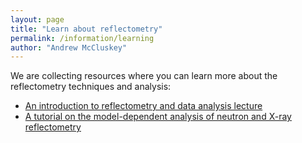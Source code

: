 ```yaml
---
layout: page
title: "Learn about reflectometry"
permalink: /information/learning
author: "Andrew McCluskey"
---
```


We are collecting resources where you can learn more about the reflectometry techniques and analysis:

  * [An introduction to reflectometry and data analysis lecture](https://www.youtube.com/watch?v=PHBLK_3sfi8)
  * [A tutorial on the model-dependent analysis of neutron and X-ray reflectometry](https://github.com/reflectivity/edu_outreach/releases/download/paper/paper.pdf)
